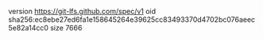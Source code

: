 version https://git-lfs.github.com/spec/v1
oid sha256:ec8ebe27ed6fa1e158645264e39625cc83493370d4702bc076aeec5e82a14cc0
size 7666
